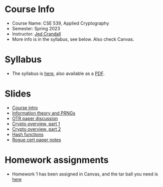 

# Course Info

- Course Name: CSE 539, Applied Cryptography
- Semester: Spring 2023
- Instructor: [Jed Crandall](https://jedcrandall.github.io)
- More info is in the syllabus, see below.  Also check Canvas.

# Syllabus

- The syllabus is [here](syllabus.html), also available as a [PDF](syllabus.pdf).

# Slides

- [Course intro](courseintro.pdf)
- [Information theory and PRNGs](informationtheoryprng.pdf)
- [OTR paper discussion](otrpaperthoughts.pdf)
- [Crypto overview, part 1](cryptooverview1.pdf)
- [Crypto overview, part 2](cryptooverview2.pdf)
- [Hash functions](hashfunctions.pdf)
- [Rogue cert paper notes](roguecertpapernotes.pdf)

# Homework assignments

- Homework 1 has been assigned in Canvas, and the tar ball you need is [here](cse539hw1-v2.tgz)

